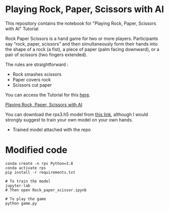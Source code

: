 # Playing Rock, Paper, Scissors with AI

This repository contains the notebook for "Playing Rock, Paper, Scissors with AI" Tutorial

Rock Paper Scissors is a hand game for two or more players. Participants say “rock, paper, scissors” and then simultaneously form their hands into the shape of a rock (a fist), a piece of paper (palm facing downward), or a pair of scissors (two fingers extended). 
 
The rules are straightforward :

- Rock smashes scissors
- Paper covers rock
- Scissors cut paper

You can access the Tutorial for this [here](https://www.learnopencv.com/playing-rock-paper-scissors-with-ai/).

[Playing Rock, Paper, Scissors with AI](Rock_paper_scissor.ipynb)

You can download the rps3.h5 model from [this link](https://drive.google.com/file/d/1ZAEhMXlAxDkVbVo-1DE2aO_YphDscJLD/view?usp=sharing), although I would strongly suggest to train your own model on your own hands.

- Trained model attached with the repo


# Modified code

```
conda create -n rps Python=3.8
conda activate rps
pip install -r requirements.txt

# To train the model
jupyter-lab 
# Then open Rock_paper_scissor.ipynb

# To play the game
python game.py
```








